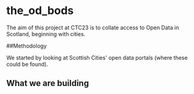 # the_od_bods
The aim of this project at CTC23 is to collate access to Open Data in Scotland, beginning with cities. 

##Methodology

We started by looking at Scottish Cities' open data portals (where these could be found). 


## What we are building

